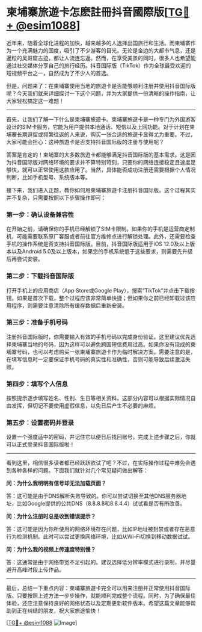 # 柬埔寨旅遊卡怎麽註冊抖音國際版[[TG💪+ @esim1088](https://t.me/s/esim1088)]

近年来，随着全球化进程的加快，越来越多的人选择出国旅行和生活。而柬埔寨作为一个充满魅力的国度，吸引了不少游客的目光。无论是金边的大都市气息，还是暹粒的吴哥窟古迹，都让人流连忘返。然而，在享受美景的同时，很多人也希望能通过社交媒体分享自己的旅行经历。抖音国际版（TikTok）作为全球最受欢迎的短视频平台之一，自然成为了不少人的首选。

但是，问题来了：在柬埔寨使用当地的旅遊卡是否能够顺利注册并使用抖音国际版呢？今天我们就来详细探讨一下这个问题，并为大家提供一份清晰的操作指南，让大家轻松搞定这一难题！

---

首先，让我们了解一下什么是柬埔寨旅遊卡。柬埔寨旅遊卡是一种专门为外国游客设计的SIM卡服务，它能为用户提供本地通话、短信以及上网功能。对于计划在柬埔寨长期逗留或频繁往返的人来说，购买一张合适的旅遊卡显得尤为重要。不过，大家可能会担心：这种旅遊卡是否支持抖音国际版的注册与使用呢？

答案是肯定的！柬埔寨的大多数旅遊卡都能够满足抖音国际版的基本需求。这是因为抖音国际版对网络环境的要求并不算特别苛刻，只要你的网络连接稳定且速度足够快，就可以正常使用这款应用了。当然，具体能否成功注册还需要根据个人情况判断，比如手机型号、系统版本等。

接下来，我们进入正题，教你如何用柬埔寨旅遊卡注册抖音国际版。这个过程其实并不复杂，只需要按照以下步骤操作即可：

### 第一步：确认设备兼容性

在开始之前，请确保你的手机已经解锁了SIM卡限制。如果你的手机是运营商定制机，可能需要联系原厂客服或者前往官方维修点进行解锁处理。此外，还需要检查手机的操作系统是否支持抖音国际版。目前，抖音国际版适用于iOS 12.0及以上版本以及Android 5.0及以上版本，如果您的手机系统低于这些要求，则需要先升级后再尝试安装。

### 第二步：下载抖音国际版

打开手机上的应用商店（App Store或Google Play），搜索“TikTok”并点击下载按钮。如果是首次下载，整个过程应该非常简单快捷；但如果你之前已经卸载过该应用程序，则需要注意清除所有缓存数据后重新安装。

### 第三步：准备手机号码

注册抖音国际版时，你需要输入有效的手机号码以完成身份验证。这里建议优先选择柬埔寨当地的号码，因为这样可以避免跨国短信费用过高。如果你没有现成的柬埔寨号码，也可以考虑购买一张柬埔寨旅遊卡作为临时解决方案。需要注意的是，在填写信息时一定要保证手机号码的真实性和准确性，否则可能导致后续激活失败。

### 第四步：填写个人信息

按照提示逐步填写姓名、性别、生日等相关资料。这部分内容可以根据实际情况自由发挥，但切记不要使用虚假信息，以免日后产生不必要的麻烦。

### 第五步：设置密码并登录

设置一个强度适中的密码，并记住它以便日后找回账号。完成上述步骤之后，你就可以正式登录抖音国际版啦！

---

看到这里，相信很多读者都已经跃跃欲试了吧？不过，在实际操作过程中难免会遇到各种各样的问题。下面我们就针对几个常见疑问做出解答：

**问：为什么我明明有信号却无法加载页面？**

答：这可能是由于DNS解析失败导致的。你可以尝试切换至其他DNS服务器地址，比如Google提供的公共DNS（8.8.8.8和8.8.4.4）试试看是否有所改善。

**问：为什么注册时总是收到错误提示？**

答：这可能是因为你所使用的网络环境存在问题，比如IP地址被封禁或者存在恶意行为检测机制。此时可以尝试更换网络环境，比如从Wi-Fi切换到移动数据试试。

**问：为什么我的视频上传速度特别慢？**

答：这通常是由于网络带宽不足引起的。建议选择低分辨率模式进行录制，并尽量避开高峰时段上传作品。

---

最后，总结一下重点内容：柬埔寨旅遊卡完全可以用来注册并正常使用抖音国际版。只要按照上述方法一步步操作，就能顺利完成整个流程。同时，为了确保最佳体验，还应注意保持良好的网络状态以及定期更新软件版本。希望这篇文章能够帮助到正在纠结的朋友，祝大家旅途愉快！

[[TG💪+ @esim1088](https://t.me/s/esim1088) ![Image](https://i.postimg.cc/4NQfJmqS/Snipaste-2025-05-13-00-14-12.png)]